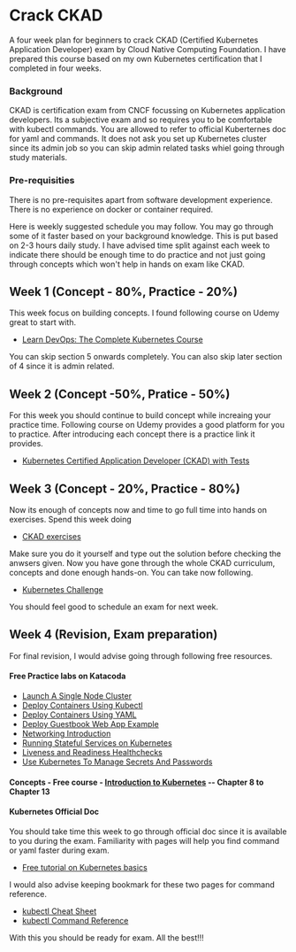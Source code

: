 # Crack CKAD
A four week plan for beginners to crack CKAD (Certified Kubernetes Application Developer) exam by Cloud Native Computing Foundation.
I have prepared this course based on my own Kubernetes certification that I completed in four weeks. 

### Background
CKAD is certification exam from CNCF focussing on Kubernetes application developers. Its a subjective exam and so requires you to be comfortable with kubectl commands. You are allowed to refer to official Kuberternes doc for yaml and commands. It does not ask you set up Kubernetes cluster since its admin job so you can skip admin related tasks whiel going through study materials.  

### Pre-requisities
There is no pre-requisites apart from software development experience. 
There is no experience on docker or container required.

Here is weekly suggested schedule you may follow. You may go through some of it faster based on your background knowledge. 
This is put based on 2-3 hours daily study. I have advised time split against each week to indicate there should be enough time to do practice and not just going through concepts which won't help in hands on exam like CKAD.

## Week 1 (Concept - 80%, Practice - 20%)
This week focus on building concepts. I found following course on Udemy great to start with. 
- [Learn DevOps: The Complete Kubernetes Course](https://www.udemy.com/learn-devops-the-complete-kubernetes-course/)

You can skip section 5 onwards completely. You can also skip later section of 4 since it is admin related.

## Week 2 (Concept -50%, Pratice - 50%)
For this week you should continue to build concept while increaing your practice time.
Following course on Udemy provides a good platform for you to practice. After introducing each concept there is a practice link it provides. 
- [Kubernetes Certified Application Developer (CKAD) with Tests](https://www.udemy.com/certified-kubernetes-application-developer)

## Week 3 (Concept - 20%, Practice - 80%)
Now its enough of concepts now and time to go full time into hands on exercises. 
Spend this week doing 
- [CKAD exercises](https://github.com/dgkanatsios/CKAD-exercises)

Make sure you do it yourself and type out the solution before checking the anwsers given.
Now you have gone through the whole CKAD curriculum, concepts and done enough hands-on.
You can take now following. 
- [Kubernetes Challenge](https://kodekloud.com/p/practice-test-kubernetes-challenge-1-wordpress)

You should feel good to schedule an exam for next week. 

## Week 4 (Revision, Exam preparation)
For final revision, I would advise going through following free resources.

#### Free Practice labs on Katacoda
- [Launch A Single Node Cluster](https://www.katacoda.com/courses/kubernetes/launch-single-node-cluster)
- [Deploy Containers Using Kubectl](https://www.katacoda.com/courses/kubernetes/kubectl-run-containers)
- [Deploy Containers Using YAML](https://www.katacoda.com/courses/kubernetes/creating-kubernetes-yaml-definitions)
- [Deploy Guestbook Web App Example](https://www.katacoda.com/courses/kubernetes/guestbook)
- [Networking Introduction](https://www.katacoda.com/courses/kubernetes/networking-introduction)
- [Running Stateful Services on Kubernetes](https://www.katacoda.com/courses/kubernetes/storage-introduction)
- [Liveness and Readiness Healthchecks](https://www.katacoda.com/courses/kubernetes/liveness-readiness-healthchecks)
- [Use Kubernetes To Manage Secrets And Passwords](https://www.katacoda.com/courses/kubernetes/managing-secrets)

#### Concepts - Free course - [Introduction to Kubernetes](https://courses.edx.org/courses/course-v1:LinuxFoundationX+LFS158x+2T2019/course/)   -- Chapter 8 to Chapter 13

#### Kubernetes Official Doc

You should take time this week to go through official doc since it is available to you during the exam. Familiarity with pages will help you find command or yaml faster during exam. 
- [Free tutorial on Kubernetes basics](https://kubernetes.io/docs/tutorials/kubernetes-basics/)

I would also advise keeping bookmark for these two pages for command reference. 
- [kubectl Cheat Sheet](https://kubernetes.io/docs/reference/kubectl/cheatsheet/)
- [kubectl Command Reference](https://kubernetes.io/docs/reference/generated/kubectl/kubectl-commands)

With this you should be ready for exam. 
All the best!!!
